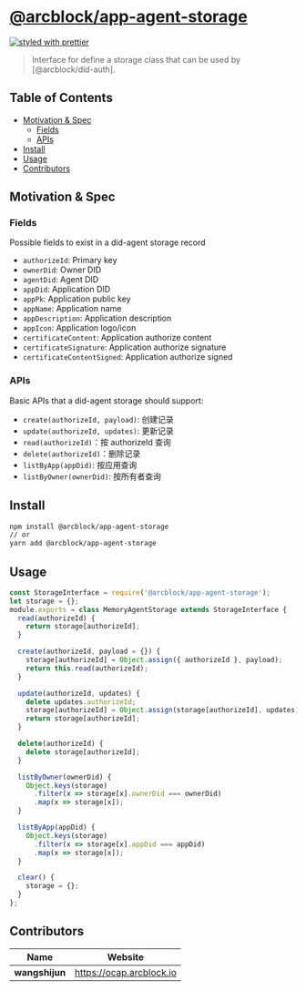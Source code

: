 # [**@arcblock/app-agent-storage**](https://github.com/arcblock/forge-js)

[![styled with prettier](https://img.shields.io/badge/styled_with-prettier-ff69b4.svg)](https://github.com/prettier/prettier)

> Interface for define a storage class that can be used by [@arcblock/did-auth].


## Table of Contents

* [Motivation & Spec](#motivation--spec)
  * [Fields](#fields)
  * [APIs](#apis)
* [Install](#install)
* [Usage](#usage)
* [Contributors](#contributors)


## Motivation & Spec

### Fields

Possible fields to exist in a did-agent storage record

* `authorizeId`: Primary key
* `ownerDid`: Owner DID
* `agentDid`: Agent DID
* `appDid`: Application DID
* `appPk`: Application public key
* `appName`: Application name
* `appDescription`: Application description
* `appIcon`: Application logo/icon
* `certificateContent`: Application authorize content
* `certificateSignature`: Application authorize signature
* `certificateContentSigned`: Application authorize signed

### APIs

Basic APIs that a did-agent storage should support:

* `create(authorizeId, payload)`: 创建记录
* `update(authorizeId, updates)`: 更新记录
* `read(authorizeId)`：按 authorizeId 查询
* `delete(authorizeId)`：删除记录
* `listByApp(appDid)`: 按应用查询
* `listByOwner(ownerDid)`: 按所有者查询


## Install

```sh
npm install @arcblock/app-agent-storage
// or
yarn add @arcblock/app-agent-storage
```


## Usage

```js
const StorageInterface = require('@arcblock/app-agent-storage');
let storage = {};
module.exports = class MemoryAgentStorage extends StorageInterface {
  read(authorizeId) {
    return storage[authorizeId];
  }

  create(authorizeId, payload = {}) {
    storage[authorizeId] = Object.assign({ authorizeId }, payload);
    return this.read(authorizeId);
  }

  update(authorizeId, updates) {
    delete updates.authorizeId;
    storage[authorizeId] = Object.assign(storage[authorizeId], updates);
    return storage[authorizeId];
  }

  delete(authorizeId) {
    delete storage[authorizeId];
  }

  listByOwner(ownerDid) {
    Object.keys(storage)
      .filter(x => storage[x].ownerDid === ownerDid)
      .map(x => storage[x]);
  }

  listByApp(appDid) {
    Object.keys(storage)
      .filter(x => storage[x].appDid === appDid)
      .map(x => storage[x]);
  }

  clear() {
    storage = {};
  }
};
```


## Contributors

| Name           | Website                    |
| -------------- | -------------------------- |
| **wangshijun** | <https://ocap.arcblock.io> |
